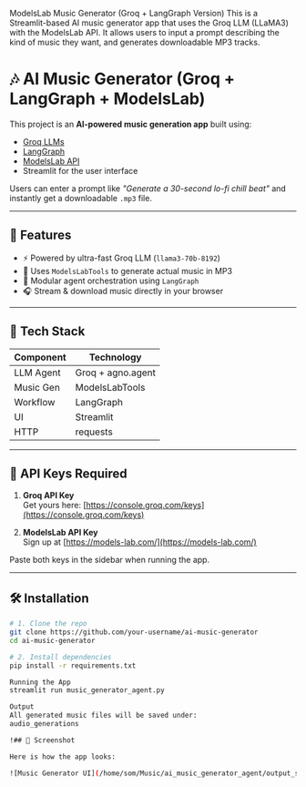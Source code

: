 ModelsLab Music Generator (Groq + LangGraph Version)
This is a Streamlit-based AI music generator app that uses the Groq LLM (LLaMA3) with the ModelsLab API. It allows users to input a prompt describing the kind of music they want, and generates downloadable MP3 tracks.

# 🎶 AI Music Generator (Groq + LangGraph + ModelsLab)

This project is an **AI-powered music generation app** built using:
- [Groq LLMs](https://groq.com/)
- [LangGraph](https://github.com/langchain-ai/langgraph)
- [ModelsLab API](https://models-lab.com/)
- Streamlit for the user interface

Users can enter a prompt like _"Generate a 30-second lo-fi chill beat"_ and instantly get a downloadable `.mp3` file.

---

## 🚀 Features

- ⚡ Powered by ultra-fast Groq LLM (`llama3-70b-8192`)
- 🎼 Uses `ModelsLabTools` to generate actual music in MP3
- 🧠 Modular agent orchestration using `LangGraph`
- 🎧 Stream & download music directly in your browser

---

## 🧩 Tech Stack

| Component   | Technology             |
|-------------|------------------------|
| LLM Agent   | Groq + agno.agent      |
| Music Gen   | ModelsLabTools         |
| Workflow    | LangGraph              |
| UI          | Streamlit              |
| HTTP        | requests                |

---

## 🔑 API Keys Required

1. **Groq API Key**  
   Get yours here: [https://console.groq.com/keys](https://console.groq.com/keys)

2. **ModelsLab API Key**  
   Sign up at [https://models-lab.com/](https://models-lab.com/)

Paste both keys in the sidebar when running the app.

---

## 🛠 Installation

```bash
# 1. Clone the repo
git clone https://github.com/your-username/ai-music-generator
cd ai-music-generator

# 2. Install dependencies
pip install -r requirements.txt

Running the App
streamlit run music_generator_agent.py

Output
All generated music files will be saved under:
audio_generations

!## 📸 Screenshot

Here is how the app looks:

![Music Generator UI](/home/som/Music/ai_music_generator_agent/output_screenshot.png)